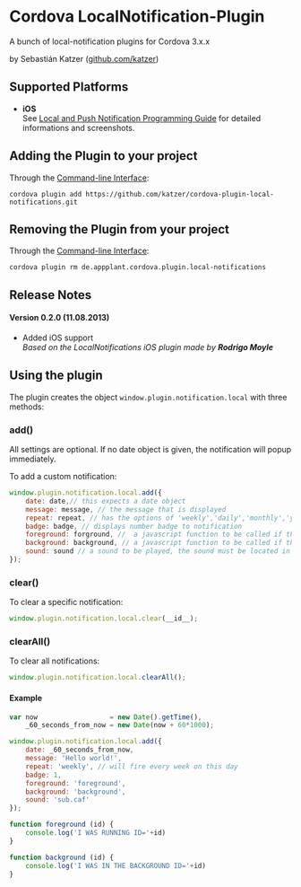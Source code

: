Cordova LocalNotification-Plugin
==================================

A bunch of local-notification plugins for Cordova 3.x.x

by Sebastián Katzer ([github.com/katzer](https://github.com/katzer))

## Supported Platforms ##
- **iOS**<br>
See [Local and Push Notification Programming Guide](http://developer.apple.com/library/ios/documentation/NetworkingInternet/Conceptual/RemoteNotificationsPG/Chapters/WhatAreRemoteNotif.html) for detailed informations and screenshots.

## Adding the Plugin to your project ##
Through the [Command-line Interface](http://cordova.apache.org/docs/en/3.0.0/guide_cli_index.md.html#The%20Command-line%20Interface):
```
cordova plugin add https://github.com/katzer/cordova-plugin-local-notifications.git
```

## Removing the Plugin from your project
Through the [Command-line Interface](http://cordova.apache.org/docs/en/3.0.0/guide_cli_index.md.html#The%20Command-line%20Interface):
```
cordova plugin rm de.appplant.cordova.plugin.local-notifications
```

## Release Notes ##
#### Version 0.2.0 (11.08.2013) ####
- Added iOS support<br>
  *Based on the LocalNotifications iOS plugin made by* ***Rodrigo Moyle***

## Using the plugin ##
The plugin creates the object ```window.plugin.notification.local``` with three methods:

### add() ###
All settings are optional. If no date object is given, the notification will popup immediately.

To add a custom notification:
```javascript
window.plugin.notification.local.add({
    date: date,// this expects a date object
    message: message, // the message that is displayed
    repeat: repeat, // has the options of 'weekly','daily','monthly','yearly')
    badge: badge, // displays number badge to notification
    foreground: forground, //  a javascript function to be called if the app is running
    background: background, // a javascript function to be called if the app is in the background
    sound: sound // a sound to be played, the sound must be located in your project's resources and must be a caf file
});
```

### clear() ###
To clear a specific notification:
```javascript
window.plugin.notification.local.clear(__id__);
```

### clearAll() ###
To clear all notifications:
```javascript
window.plugin.notification.local.clearAll();
```

#### Example ####
```javascript
var now                  = new Date().getTime(),
    _60_seconds_from_now = new Date(now + 60*1000);

window.plugin.notification.local.add({
    date: _60_seconds_from_now,
    message: 'Hello world!',
    repeat: 'weekly', // will fire every week on this day
    badge: 1,
    foreground: 'foreground',
    background: 'background',
    sound: 'sub.caf'
});

function foreground (id) {
    console.log('I WAS RUNNING ID='+id)
}

function background (id) {
    console.log('I WAS IN THE BACKGROUND ID='+id)
}
```
